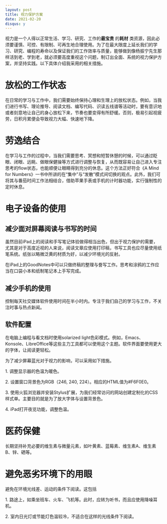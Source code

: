 ```yaml
---
layout: post
title: 视力保护方案
date: 2021-02-20
disqus: y
---
```


视力是一个人得以正常生活、学习、研究、工作的**最宝贵** 的**耗材** 类资源，因此必须要谨慎、可控、有限制、可再生地合理使用。为了在最大限度上延长我们的学习、研究、编程的寿命以及保证我们的工作效率与质量，能够做到像杨振宁先生那样活到老、学到老，就必须要高度重视这个问题，制订出全面、系统的视力保护方案，并坚持实践。以下具体介绍我采用的相关措施。

# 放松的工作状态 #

在日常的学习与工作中，我们需要始终保持心理和生理上的放松状态。例如，当我们进行书写、理论推导、阅读文档、编写代码、识读五线谱等活动时，要有意识地或者刻意地让自己的身心放松下来，节奏也要变得有所舒缓。否则，极易引起视疲劳，日积月累便会导致视力大幅、快速地下降。

# 劳逸结合 #

在学习与工作的过程中，当我们需要思考、冥想和短暂休憩的时候，可以通过眨眼、闭眼、远眺、做眼保健操等方式进行调整与恢复，从而既容易让自己进入专注思考的flow状态，也能顺便让眼睛得到充分的休息。这个方法正好符合《A Mind for Numbers》一书中所讲的在“集中”与“发散”模式间切换的观点。此外，我们可将其与番茄时间工作法相结合，借助苹果手表或手机的计时器功能，实行强制性的定时休息。

# 电子设备的使用 #

## 减少面对屏幕阅读与书写的时间 ##

虽然目前iPad上的阅读和手写笔记体验做得相当出色，但出于视力保护的需要，尤其是对于高度近视的人来说，阅读文章应使用打印稿，书写工具也应尽量使用纸笔系统。纸张以略微泛黄的材质为好，以减少环境光的反射。

在iPad上的GoodNotes中可以只做终稿的整理与誊写工作。思考和涂鸦的工作应当在口袋小本和纸制笔记本上手写完成。

## 减少手机的使用 ##

控制每天社交媒体软件使用时间在半小时内。专注于我们自己的学习与工作，不关注时事与热点新闻。

## 软件配置 ##

在电脑上编程与看文档时使用solarized light色彩模式。例如，Emacs、Konsole、LibreOffice等这些主力工具都可以使用这个主题。软件界面要使用更大的字体，让阅读更轻松。

为了减少屏幕蓝光对于视力的影响，可以采用如下措施。

1\. 调整显示器的色温为暖色。

2\. 设置窗口背景色为RGB（246, 240, 224）。相应的HTML值为#F6F0E0。

3\. 使用火狐浏览器并安装Stylus扩展，为我们经常访问的网站创建定制化的CSS样式单。主要目的就是为了放大字体与设置背景色。

4\. iPad打开夜览功能，调整色温。

# 医药保健 #

长期坚持补充必要的维生素与微量元素，如叶黄素、蓝莓素、维生素A、维生素B、锌、硒等。

# 避免恶劣环境下的用眼 #

避免在环境光线差、运动的条件下阅读。这包括

1\. 路途上，如乘坐班车、火车、飞机等。此时，应转为听书，而且应使用降噪耳机。

2\. 室内日光灯或节能灯色温较冷，不适合在这样的光线条件下阅读。
